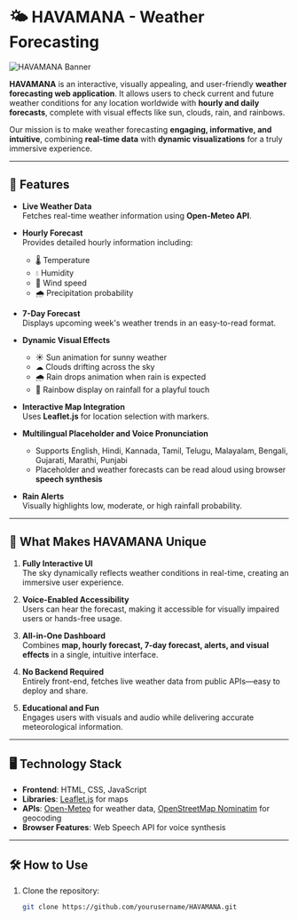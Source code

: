 # 🌤 HAVAMANA - Weather Forecasting

![HAVAMANA Banner](path-to-your-banner-image.png)

**HAVAMANA** is an interactive, visually appealing, and user-friendly **weather forecasting web application**. It allows users to check current and future weather conditions for any location worldwide with **hourly and daily forecasts**, complete with visual effects like sun, clouds, rain, and rainbows.

Our mission is to make weather forecasting **engaging, informative, and intuitive**, combining **real-time data** with **dynamic visualizations** for a truly immersive experience.

---

## 🚀 Features

- **Live Weather Data**  
  Fetches real-time weather information using **Open-Meteo API**.
  
- **Hourly Forecast**  
  Provides detailed hourly information including:
  - 🌡 Temperature
  - 💧 Humidity
  - 💨 Wind speed
  - 🌧 Precipitation probability

- **7-Day Forecast**  
  Displays upcoming week's weather trends in an easy-to-read format.

- **Dynamic Visual Effects**  
  - ☀ Sun animation for sunny weather  
  - ☁ Clouds drifting across the sky  
  - 🌧 Rain drops animation when rain is expected  
  - 🌈 Rainbow display on rainfall for a playful touch

- **Interactive Map Integration**  
  Uses **Leaflet.js** for location selection with markers.

- **Multilingual Placeholder and Voice Pronunciation**  
  - Supports English, Hindi, Kannada, Tamil, Telugu, Malayalam, Bengali, Gujarati, Marathi, Punjabi  
  - Placeholder and weather forecasts can be read aloud using browser **speech synthesis**

- **Rain Alerts**  
  Visually highlights low, moderate, or high rainfall probability.

---

## 🎯 What Makes HAVAMANA Unique

1. **Fully Interactive UI**  
   The sky dynamically reflects weather conditions in real-time, creating an immersive user experience.

2. **Voice-Enabled Accessibility**  
   Users can hear the forecast, making it accessible for visually impaired users or hands-free usage.

3. **All-in-One Dashboard**  
   Combines **map, hourly forecast, 7-day forecast, alerts, and visual effects** in a single, intuitive interface.

4. **No Backend Required**  
   Entirely front-end, fetches live weather data from public APIs—easy to deploy and share.

5. **Educational and Fun**  
   Engages users with visuals and audio while delivering accurate meteorological information.

---

## 🖥 Technology Stack

- **Frontend**: HTML, CSS, JavaScript  
- **Libraries**: [Leaflet.js](https://leafletjs.com/) for maps  
- **APIs**: [Open-Meteo](https://open-meteo.com/) for weather data, [OpenStreetMap Nominatim](https://nominatim.org/) for geocoding  
- **Browser Features**: Web Speech API for voice synthesis

---

## 🛠 How to Use

1. Clone the repository:
   ```bash
   git clone https://github.com/yourusername/HAVAMANA.git
